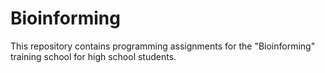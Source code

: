 # Bioinforming

This repository contains programming assignments for the "Bioinforming" training school for high school students.
